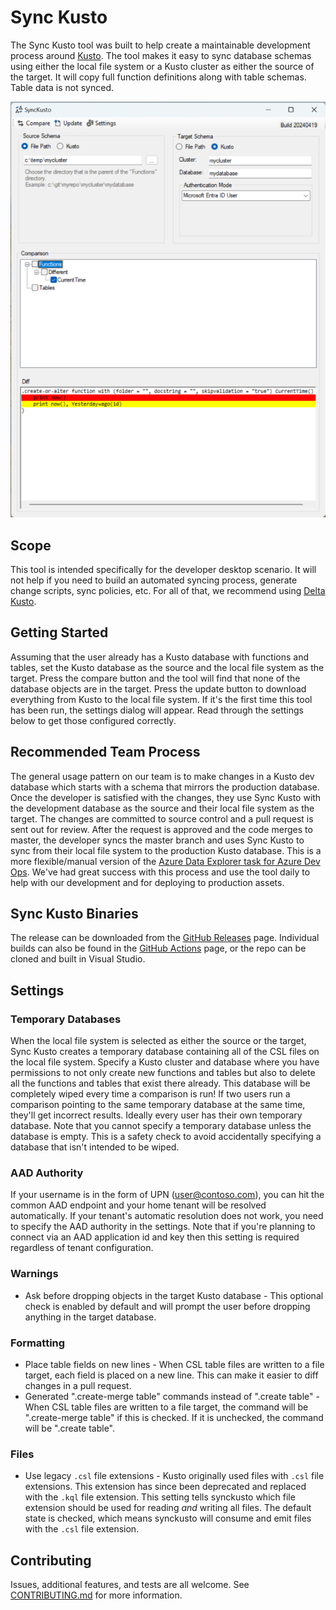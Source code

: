 # Sync Kusto

The Sync Kusto tool was built to help create a maintainable development process around [Kusto](https://docs.microsoft.com/en-us/azure/data-explorer/). The tool makes it easy to sync database schemas using either the local file system or a Kusto cluster as either the source of the target. It will copy full function definitions along with table schemas. Table data is not synced.

![Screenshot](/screenshot.png)

## Scope
This tool is intended specifically for the developer desktop scenario. It will not help if you need to build an automated syncing process, generate change scripts, sync policies, etc. For all of that, we recommend using [Delta Kusto](https://github.com/microsoft/delta-kusto). 

## Getting Started
Assuming that the user already has a Kusto database with functions and tables, set the Kusto database as the source and the local file system as the target. Press the compare button and the tool will find that none of the database objects are in the target. Press the update button to download everything from Kusto to the local file system. If it's the first time this tool has been run, the settings dialog will appear. Read through the settings below to get those configured correctly.

## Recommended Team Process
The general usage pattern on our team is to make changes in a Kusto dev database which starts with a schema that mirrors the production database. Once the developer is satisfied with the changes, they use Sync Kusto with the development database as the source and their local file system as the target. The changes are committed to source control and a pull request is sent out for review. After the request is approved and the code merges to master, the developer syncs the master branch and uses Sync Kusto to sync from their local file system to the production Kusto database. This is a more flexible/manual version of the [Azure Data Explorer task for Azure Dev Ops](https://docs.microsoft.com/en-us/azure/data-explorer/devops). We've had great success with this process and use the tool daily to help with our development and for deploying to production assets.

## Sync Kusto Binaries
The release can be downloaded from the [GitHub Releases](https://github.com/microsoft/synckusto/releases) page. Individual builds can also be found in the [GitHub Actions](https://github.com/microsoft/synckusto/actions/workflows/official.yml) page, or the repo can be cloned and built in Visual Studio.

## Settings
### Temporary Databases
When the local file system is selected as either the source or the target, Sync Kusto creates a temporary database containing all of the CSL files on the local file system. Specify a Kusto cluster and database where you have permissions to not only create new functions and tables but also to delete all the functions and tables that exist there already. This database will be completely wiped every time a comparison is run! If two users run a comparison pointing to the same temporary database at the same time, they'll get incorrect results. Ideally every user has their own temporary database. Note that you cannot specify a temporary database unless the database is empty. This is a safety check to avoid accidentally specifying a database that isn't intended to be wiped.

### AAD Authority
If your username is in the form of UPN (user@contoso.com), you can hit the common AAD endpoint and your home tenant will be resolved automatically. If your tenant's automatic resolution does not work, you need to specify the AAD authority in the settings. Note that if you're planning to connect via an AAD application id and key then this setting is required regardless of tenant configuration.

### Warnings
- Ask before dropping objects in the target Kusto database - This optional check is enabled by default and will prompt the user before dropping anything in the target database.

### Formatting
- Place table fields on new lines - When CSL table files are written to a file target, each field is placed on a new line. This can make it easier to diff changes in a pull request.
- Generated ".create-merge table" commands instead of ".create table" - When CSL table files are written to a file target, the command will be ".create-merge table" if this is checked. If it is unchecked, the command will be ".create table".

### Files
- Use legacy `.csl` file extensions - Kusto originally used files with `.csl` file extensions. This extension has since been deprecated and replaced with the `.kql` file extension. This setting tells synckusto which file extension should be used for reading _and_ writing all files. The default state is checked, which means synckusto will consume and emit files with the `.csl` file extension.

## Contributing
Issues, additional features, and tests are all welcome. See [CONTRIBUTING.md](CONTRIBUTING.md) for more information.

